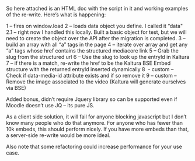So here attached is an HTML doc with the script in it and working examples of the re-write. Here’s what is happening:

1 – fires on window.load
2 – loads data object you define. I called it “data"
	2.1 – right now I handled this locally. Built a basic object for test, but we will need to create the object over the API after the migration is completed.
3 – build an array with all “a” tags in the page
4 – iterate over array and get any “a” tags whose href contains the structured mediacore link
5 – Grab the slug from the structured url
6 – Use the slug to look up the entryId in Kaltura
7 – if there is a match, re-write the href to be the Kaltura BSE Embed structure with the returned entryId inserted dynamically
8  - custom – Check if data-media-id attribute exists and if so remove it
9 – custom – Remove the image associated to the video (Kaltura will generate ourselves via BSE)

Added bonus, didn’t require Jquery library so can be supported even if Moodle doesn’t use JQ – its pure JS.

As a client side solution, it will fail for anyone blocking javascript but I don’t know many people who do that anymore. For anyone who has fewer than 10k embeds, this should perform nicely. If you have more embeds than that, a server-side re-write would be more ideal.

Also note that some refactoring could increase performance for your use case.